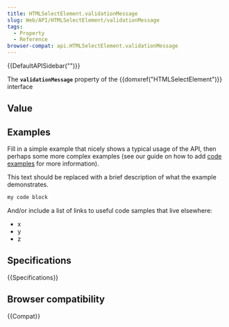 ```yaml
---
title: HTMLSelectElement.validationMessage
slug: Web/API/HTMLSelectElement/validationMessage
tags:
  - Property
  - Reference
browser-compat: api.HTMLSelectElement.validationMessage
---
```

{{DefaultAPISidebar("")}}

The **`validationMessage`** property of the {{domxref("HTMLSelectElement")}} interface 

## Value



## Examples

Fill in a simple example that nicely shows a typical usage of the API, then perhaps some more complex examples (see our guide on how to add [code examples](/en-US/docs/MDN/Contribute/Structures/Code_examples) for more information).

This text should be replaced with a brief description of what the example demonstrates.

```js
my code block
```

And/or include a list of links to useful code samples that live elsewhere:

*   x
*   y
*   z

## Specifications

{{Specifications}}

## Browser compatibility

{{Compat}}


